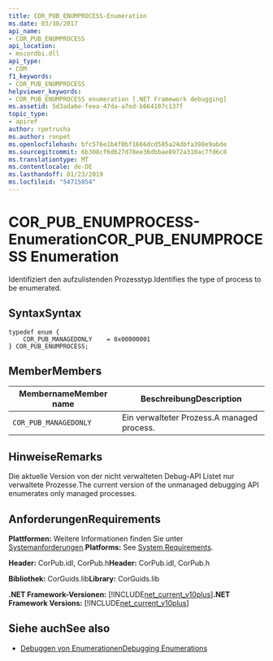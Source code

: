 ```yaml
---
title: COR_PUB_ENUMPROCESS-Enumeration
ms.date: 03/30/2017
api_name:
- COR_PUB_ENUMPROCESS
api_location:
- mscordbi.dll
api_type:
- COM
f1_keywords:
- COR_PUB_ENUMPROCESS
helpviewer_keywords:
- COR_PUB_ENUMPROCESS enumeration [.NET Framework debugging]
ms.assetid: 5d3ada6e-feea-47da-a7ed-b664107c137f
topic_type:
- apiref
author: rpetrusha
ms.author: ronpet
ms.openlocfilehash: bfc576e1b4f0bf1666dcd585a24dbfa398e9abde
ms.sourcegitcommit: 6b308cf6d627d78ee36dbbae8972a310ac7fd6c8
ms.translationtype: MT
ms.contentlocale: de-DE
ms.lasthandoff: 01/23/2019
ms.locfileid: "54715854"
---
```

# <a name="corpubenumprocess-enumeration"></a><span data-ttu-id="e65db-102">COR_PUB_ENUMPROCESS-Enumeration</span><span class="sxs-lookup"><span data-stu-id="e65db-102">COR_PUB_ENUMPROCESS Enumeration</span></span>
<span data-ttu-id="e65db-103">Identifiziert den aufzulistenden Prozesstyp.</span><span class="sxs-lookup"><span data-stu-id="e65db-103">Identifies the type of process to be enumerated.</span></span>  
  
## <a name="syntax"></a><span data-ttu-id="e65db-104">Syntax</span><span class="sxs-lookup"><span data-stu-id="e65db-104">Syntax</span></span>  
  
```  
typedef enum {  
    COR_PUB_MANAGEDONLY    = 0x00000001  
} COR_PUB_ENUMPROCESS;  
```  
  
## <a name="members"></a><span data-ttu-id="e65db-105">Member</span><span class="sxs-lookup"><span data-stu-id="e65db-105">Members</span></span>  
  
|<span data-ttu-id="e65db-106">Membername</span><span class="sxs-lookup"><span data-stu-id="e65db-106">Member name</span></span>|<span data-ttu-id="e65db-107">Beschreibung</span><span class="sxs-lookup"><span data-stu-id="e65db-107">Description</span></span>|  
|-----------------|-----------------|  
|`COR_PUB_MANAGEDONLY`|<span data-ttu-id="e65db-108">Ein verwalteter Prozess.</span><span class="sxs-lookup"><span data-stu-id="e65db-108">A managed process.</span></span>|  
  
## <a name="remarks"></a><span data-ttu-id="e65db-109">Hinweise</span><span class="sxs-lookup"><span data-stu-id="e65db-109">Remarks</span></span>  
 <span data-ttu-id="e65db-110">Die aktuelle Version von der nicht verwalteten Debug-API Listet nur verwaltete Prozesse.</span><span class="sxs-lookup"><span data-stu-id="e65db-110">The current version of the unmanaged debugging API enumerates only managed processes.</span></span>  
  
## <a name="requirements"></a><span data-ttu-id="e65db-111">Anforderungen</span><span class="sxs-lookup"><span data-stu-id="e65db-111">Requirements</span></span>  
 <span data-ttu-id="e65db-112">**Plattformen:** Weitere Informationen finden Sie unter [Systemanforderungen](../../../../docs/framework/get-started/system-requirements.md).</span><span class="sxs-lookup"><span data-stu-id="e65db-112">**Platforms:** See [System Requirements](../../../../docs/framework/get-started/system-requirements.md).</span></span>  
  
 <span data-ttu-id="e65db-113">**Header:** CorPub.idl, CorPub.h</span><span class="sxs-lookup"><span data-stu-id="e65db-113">**Header:** CorPub.idl, CorPub.h</span></span>  
  
 <span data-ttu-id="e65db-114">**Bibliothek:** CorGuids.lib</span><span class="sxs-lookup"><span data-stu-id="e65db-114">**Library:** CorGuids.lib</span></span>  
  
 <span data-ttu-id="e65db-115">**.NET Framework-Versionen:** [!INCLUDE[net_current_v10plus](../../../../includes/net-current-v10plus-md.md)]</span><span class="sxs-lookup"><span data-stu-id="e65db-115">**.NET Framework Versions:** [!INCLUDE[net_current_v10plus](../../../../includes/net-current-v10plus-md.md)]</span></span>  
  
## <a name="see-also"></a><span data-ttu-id="e65db-116">Siehe auch</span><span class="sxs-lookup"><span data-stu-id="e65db-116">See also</span></span>
- [<span data-ttu-id="e65db-117">Debuggen von Enumerationen</span><span class="sxs-lookup"><span data-stu-id="e65db-117">Debugging Enumerations</span></span>](../../../../docs/framework/unmanaged-api/debugging/debugging-enumerations.md)
